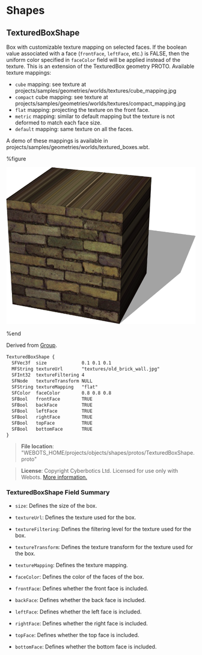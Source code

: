# Shapes

## TexturedBoxShape

Box with customizable texture mapping on selected faces.
If the boolean value associated with a face (`frontFace`, `leftFace`, etc.) is FALSE, then the uniform color specified in `faceColor` field will be applied instead of the texture.
This is an extension of the TexturedBox geometry PROTO.
Available texture mappings:
- `cube` mapping: see texture at projects/samples/geometries/worlds/textures/cube\_mapping.jpg
- `compact` cube mapping: see texture at projects/samples/geometries/worlds/textures/compact\_mapping.jpg
- `flat` mapping: projecting the texture on the front face.
- `metric` mapping: similar to default mapping but the texture is not deformed to match each face size.
- `default` mapping: same texture on all the faces.

A demo of these mappings is available in projects/samples/geometries/worlds/textured\_boxes.wbt.

%figure

![TexturedBoxShape](images/objects/shapes/TexturedBoxShape/model.png)

%end

Derived from [Group](../reference/group.md).

```
TexturedBoxShape {
  SFVec3f  size             0.1 0.1 0.1
  MFString textureUrl       "textures/old_brick_wall.jpg"
  SFInt32  textureFiltering 4
  SFNode   textureTransform NULL
  SFString textureMapping   "flat"
  SFColor  faceColor        0.8 0.8 0.8
  SFBool   frontFace        TRUE
  SFBool   backFace         TRUE
  SFBool   leftFace         TRUE
  SFBool   rightFace        TRUE
  SFBool   topFace          TRUE
  SFBool   bottomFace       TRUE
}
```

> **File location**: "WEBOTS\_HOME/projects/objects/shapes/protos/TexturedBoxShape.proto"

> **License**: Copyright Cyberbotics Ltd. Licensed for use only with Webots.
[More information.](https://cyberbotics.com/webots_assets_license)

### TexturedBoxShape Field Summary

- `size`: Defines the size of the box.

- `textureUrl`: Defines the texture used for the box.

- `textureFiltering`: Defines the filtering level for the texture used for the box.

- `textureTransform`: Defines the texture transform for the texture used for the box.

- `textureMapping`: Defines the texture mapping.

- `faceColor`: Defines the color of the faces of the box.

- `frontFace`: Defines whether the front face is included.

- `backFace`: Defines whether the back face is included.

- `leftFace`: Defines whether the left face is included.

- `rightFace`: Defines whether the right face is included.

- `topFace`: Defines whether the top face is included.

- `bottomFace`: Defines whether the bottom face is included.

